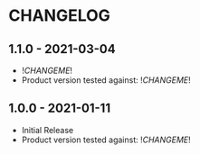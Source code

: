 # CHANGELOG

## 1.1.0 - 2021-03-04

* !*CHANGEME*!
* Product version tested against: !*CHANGEME*!


## 1.0.0 - 2021-01-11

* Initial Release
* Product version tested against: !*CHANGEME*!